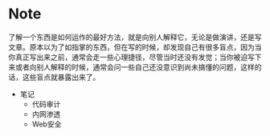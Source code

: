 # Note
了解一个东西是如何运作的最好方法，就是向别人解释它，无论是做演讲，还是写文章。原本以为了如指掌的东西，但在写的时候，却发现自己有很多盲点，因为当你真正写出来之前，通常会走一些心理捷径，尽管当时还没有发觉；当你被迫写下来或者向别人解释的时候，通常会问一些自己还没意识到尚未搞懂的问题，这样的话，这些盲点就暴露出来了。
- 笔记
  - 代码审计
  - 内网渗透
  - Web安全
